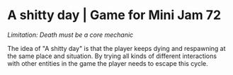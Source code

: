# A shitty day | Game for Mini Jam 72

*Limitation: Death must be a core mechanic*

The idea of "A shitty day" is that the player keeps dying and respawning at the same place and situation. By trying all kinds of different interactions with other entities in the game the player needs to escape this cycle.

